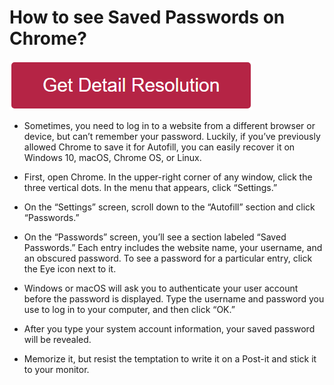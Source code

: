 # How to see Saved Passwords on Chrome?



[![how to see saved passwords on chrome](redd.png)](https://github.com/resolutionsite/how.to.see.saved.passwords.on.chrome)




* Sometimes, you need to log in to a website from a different browser or device, but can’t remember your password. Luckily, if you’ve previously allowed Chrome to save it for Autofill, you can easily recover it on Windows 10, macOS, Chrome OS, or Linux.

* First, open Chrome. In the upper-right corner of any window, click the three vertical dots. In the menu that appears, click “Settings.”

* On the “Settings” screen, scroll down to the “Autofill” section and click “Passwords.”

* On the “Passwords” screen, you’ll see a section labeled “Saved Passwords.” Each entry includes the website name, your username, and an obscured password. To see a password for a particular entry, click the Eye icon next to it.

* Windows or macOS will ask you to authenticate your user account before the password is displayed. Type the username and password you use to log in to your computer, and then click “OK.”

* After you type your system account information, your saved password will be revealed.

* Memorize it, but resist the temptation to write it on a Post-it and stick it to your monitor.
